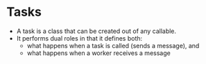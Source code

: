 # Tasks
* A task is a class that can be created out of any callable.
* It performs dual roles in that it defines both:
  * what happens when a task is called (sends a message), and
  * what happens when a worker receives a message
